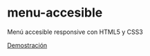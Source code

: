 # menu-accesible
Menú accesible responsive con HTML5 y CSS3

[Demostración](https://github.io/jmfdz/menu-accesible)
